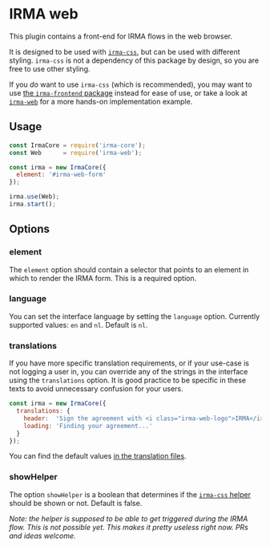# IRMA web

This plugin contains a front-end for IRMA flows in the web browser.

It is designed to be used with [`irma-css`](https://github.com/privacybydesign/irma-frontend-packages/tree/master/irma-css),
but can be used with different styling. `irma-css` is not a dependency of this
package by design, so you are free to use other styling.

If you *do* want to use `irma-css` (which is recommended), you may want to use
[the `irma-frontend` package](https://github.com/privacybydesign/irma-frontend-packages/tree/master/irma-frontend)
instead for ease of use, or take a look at
[`irma-web`](https://github.com/privacybydesign/irma-frontend-packages/tree/master/examples/browser/irma-web)
for a more hands-on implementation example.

## Usage

```javascript
const IrmaCore = require('irma-core');
const Web      = require('irma-web');

const irma = new IrmaCore({
  element: '#irma-web-form'
});

irma.use(Web);
irma.start();
```

## Options

### element

The `element` option should contain a selector that points to an element in
which to render the IRMA form. This is a required option.

### language

You can set the interface language by setting the `language` option. Currently
supported values: `en` and `nl`. Default is `nl`.

### translations

If you have more specific translation requirements, or if your use-case is not
logging a user in, you can override any of the strings in the interface using
the `translations` option. It is good practice to be specific in these texts to
avoid unnecessary confusion for your users.

```javascript
const irma = new IrmaCore({
  translations: {
    header:  'Sign the agreement with <i class="irma-web-logo">IRMA</i>',
    loading: 'Finding your agreement...'
  }
});
```

You can find the default values [in the translation files](https://github.com/privacybydesign/irma-frontend-packages/tree/master/plugins/irma-web/translations).

### showHelper

The option `showHelper` is a boolean that determines if the
[`irma-css` helper](https://privacybydesign.github.io/irma-frontend-packages/styleguide/section-examples.html#kssref-examples-helpers)
should be shown or not. Default is false.

_Note: the helper is supposed to be able to get triggered during the IRMA flow.
This is not possible yet. This makes it pretty useless right now. PRs and ideas
welcome._

